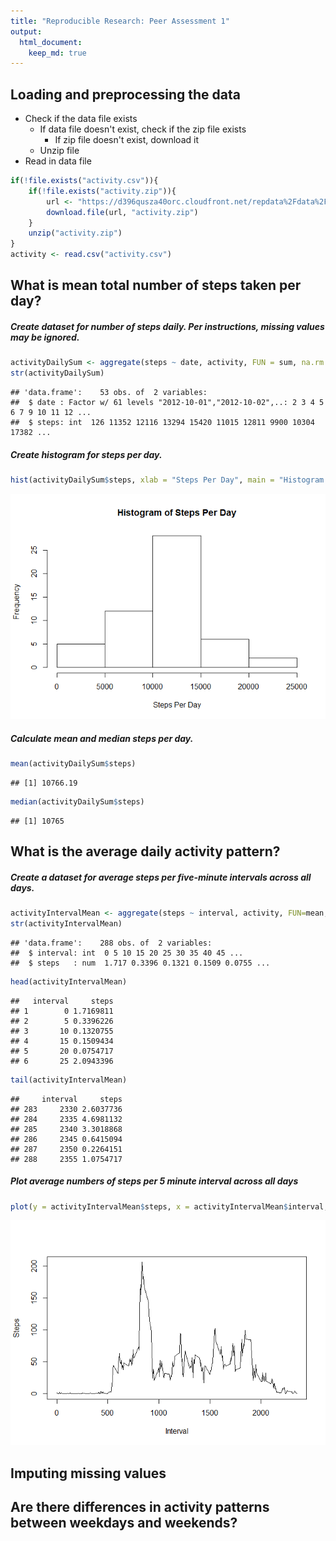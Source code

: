 ```yaml
---
title: "Reproducible Research: Peer Assessment 1"
output: 
  html_document:
    keep_md: true
---
```



## Loading and preprocessing the data
- Check if the data file exists
    - If data file doesn't exist, check if the zip file exists
        - If zip file doesn't exist, download it
    - Unzip file
- Read in data file


```r
if(!file.exists("activity.csv")){
    if(!file.exists("activity.zip")){
        url <- "https://d396qusza40orc.cloudfront.net/repdata%2Fdata%2Factivity.zip"
        download.file(url, "activity.zip")
    }
    unzip("activity.zip")
}
activity <- read.csv("activity.csv")
```

## What is mean total number of steps taken per day?
##### Create dataset for number of steps daily. Per instructions, missing values may be ignored.

```r
activityDailySum <- aggregate(steps ~ date, activity, FUN = sum, na.rm = TRUE)
str(activityDailySum)
```

```
## 'data.frame':	53 obs. of  2 variables:
##  $ date : Factor w/ 61 levels "2012-10-01","2012-10-02",..: 2 3 4 5 6 7 9 10 11 12 ...
##  $ steps: int  126 11352 12116 13294 15420 11015 12811 9900 10304 17382 ...
```

##### Create histogram for steps per day.

```r
hist(activityDailySum$steps, xlab = "Steps Per Day", main = "Histogram of Steps Per Day")
```

![](PA1_template_files/figure-html/unnamed-chunk-3-1.png)<!-- -->

##### Calculate mean and median steps per day.

```r
mean(activityDailySum$steps)
```

```
## [1] 10766.19
```

```r
median(activityDailySum$steps)
```

```
## [1] 10765
```

## What is the average daily activity pattern?
##### Create a dataset for average steps per five-minute intervals across all days.

```r
activityIntervalMean <- aggregate(steps ~ interval, activity, FUN=mean, na.rm = TRUE)
str(activityIntervalMean)
```

```
## 'data.frame':	288 obs. of  2 variables:
##  $ interval: int  0 5 10 15 20 25 30 35 40 45 ...
##  $ steps   : num  1.717 0.3396 0.1321 0.1509 0.0755 ...
```

```r
head(activityIntervalMean)
```

```
##   interval     steps
## 1        0 1.7169811
## 2        5 0.3396226
## 3       10 0.1320755
## 4       15 0.1509434
## 5       20 0.0754717
## 6       25 2.0943396
```

```r
tail(activityIntervalMean)
```

```
##     interval     steps
## 283     2330 2.6037736
## 284     2335 4.6981132
## 285     2340 3.3018868
## 286     2345 0.6415094
## 287     2350 0.2264151
## 288     2355 1.0754717
```

##### Plot average numbers of steps per 5 minute interval across all days

```r
plot(y = activityIntervalMean$steps, x = activityIntervalMean$interval, type = "l", ylab = 'Steps', xlab = 'Interval')
```

![](PA1_template_files/figure-html/unnamed-chunk-6-1.png)<!-- -->


## Imputing missing values



## Are there differences in activity patterns between weekdays and weekends?
